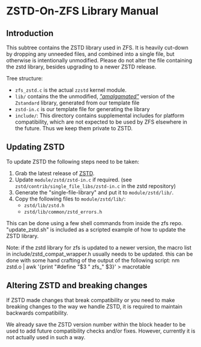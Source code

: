 # ZSTD-On-ZFS Library Manual

## Introduction

This subtree contains the ZSTD library used in ZFS. It is heavily cut-down by
dropping any unneeded files, and combined into a single file, but otherwise is
intentionally unmodified. Please do not alter the file containing the zstd
library, besides upgrading to a newer ZSTD release.

Tree structure:

* `zfs_zstd.c` is the actual `zzstd` kernel module.
* `lib/` contains the the unmodified, [_"amalgamated"_](https://github.com/facebook/zstd/blob/dev/contrib/single_file_libs/README.md)
  version of the `Zstandard` library, generated from our template file
* `zstd-in.c` is our template file for generating the library
* `include/`: This directory contains supplemental includes for platform
  compatibility, which are not expected to be used by ZFS elsewhere in the
  future. Thus we keep them private to ZSTD.

## Updating ZSTD

To update ZSTD the following steps need to be taken:

1. Grab the latest release of [ZSTD](https://github.com/facebook/zstd/releases).
2. Update `module/zstd/zstd-in.c` if required. (see
   `zstd/contrib/single_file_libs/zstd-in.c` in the zstd repository)
3. Generate the "single-file-library" and put it to `module/zstd/lib/`.
4. Copy the following files to `module/zstd/lib/`:
   - `zstd/lib/zstd.h`
   - `zstd/lib/common/zstd_errors.h`

This can be done using a few shell commands from inside the zfs repo.
"update_zstd.sh" is included as a scripted example of how to update the ZSTD library.

Note: if the zstd library for zfs is updated to a newer version,
the macro list in include/zstd_compat_wrapper.h usually needs to be updated.
this can be done with some hand crafting of the output of the following
script: nm zstd.o | awk '{print "#define "$3 " zfs_" $3}' > macrotable


## Altering ZSTD and breaking changes

If ZSTD made changes that break compatibility or you need to make breaking
changes to the way we handle ZSTD, it is required to maintain backwards
compatibility.

We already save the ZSTD version number within the block header to be used
to add future compatibility checks and/or fixes. However, currently it is
not actually used in such a way.
